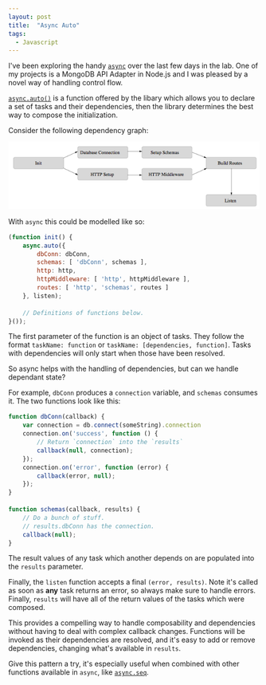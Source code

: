 ```yaml
---
layout: post
title:  "Async Auto"
tags:
  - Javascript
---
```


I've been exploring the handy [`async`](https://github.com/caolan/async) over the last few days in the lab. One of my projects is a MongoDB API Adapter in Node.js and I was pleased by a novel way of handling control flow.

[`async.auto()`](https://github.com/caolan/async#autotasks-callback) is a function offered by the libary which allows you to declare a set of tasks and their dependencies, then the library determines the best way to compose the initialization.

Consider the following dependency graph:

![Graph](/assets/javascript/2014/06/dep.png)

With `async` this could be modelled like so:

```javascript
(function init() {
	async.auto({
		dbConn: dbConn,
		schemas: [ 'dbConn', schemas ],
		http: http,
		httpMiddleware: [ 'http', httpMiddleware ],
		routes: [ 'http', 'schemas', routes ]
	}, listen);

	// Definitions of functions below.
}());
```

The first parameter of the function is an object of tasks. They follow the format `taskName: function` or `taskName: [dependencies, function]`. Tasks with dependencies will only start when those have been resolved.

So async helps with the handling of dependencies, but can we handle dependant state?

For example, `dbConn` produces a `connection` variable, and `schemas` consumes it. The two functions look like this:

```javascript
function dbConn(callback) {
	var connection = db.connect(someString).connection
	connection.on('success', function () {
		// Return `connection` into the `results`
		callback(null, connection);
	});
	connection.on('error', function (error) {
		callback(error, null);
	});
}

function schemas(callback, results) {
	// Do a bunch of stuff.
	// results.dbConn has the connection.
	callback(null);
}
```

The result values of any task which another depends on are populated into the `results` parameter.

Finally, the `listen` function accepts a final `(error, results)`. Note it's called as soon as **any** task returns an error, so always make sure to handle errors. Finally, `results` will have all of the return values of the tasks which were composed.

This provides a compelling way to handle composability and dependencies without having to deal with complex callback changes. Functions will be invoked as their dependencies are resolved, and it's easy to add or remove dependencies, changing what's available in `results`.

Give this pattern a try, it's especially useful when combined with other functions available in `async`, like [`async.seq`](https://github.com/caolan/async#seq).
